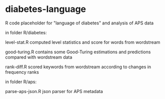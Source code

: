 # diabetes-language

R code placeholder for "language of diabetes"  and analysis of APS data

in folder R/diabetes:

level-stat.R computed level statistics and score for words from wordstream

good-turing.R contains some Good-Turing estimations and predictions compared with wordstream data

rank-diff.R scored keywords from wordstream according to changes in frequency ranks


in folder R/aps:

parse-aps-json.R json parser for APS metadata



